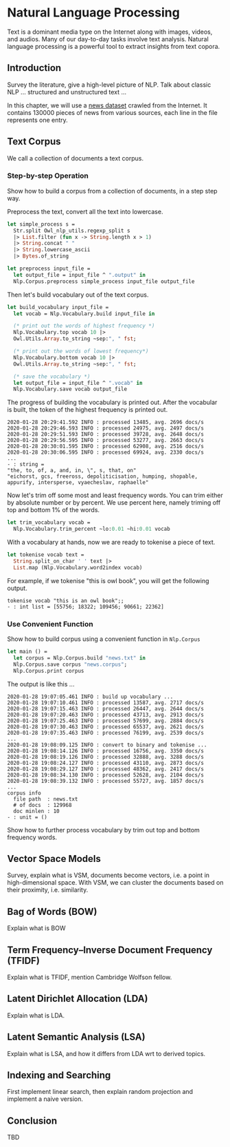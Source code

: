 # Natural Language Processing

Text is a dominant media type on the Internet along with images, videos, and audios. Many of our day-to-day tasks involve text analysis. Natural language processing is a powerful tool to extract insights from text copora. 


## Introduction

Survey the literature, give a high-level picture of NLP. Talk about classic NLP ... structured and unstructured text ...

In this chapter, we will use a [news dataset](https://github.com/ryanrhymes/owl_dataset/raw/master/news.txt.gz) crawled from the Internet. It contains 130000 pieces of news from various sources, each line in the file represents one entry.


## Text Corpus

We call a collection of documents a text corpus. 

### Step-by-step Operation

Show how to build a corpus from a collection of documents, in a step step way.

Preprocess the text, convert all the text into lowercase.

```ocaml
let simple_process s =
  Str.split Owl_nlp_utils.regexp_split s
  |> List.filter (fun x -> String.length x > 1)
  |> String.concat " "
  |> String.lowercase_ascii
  |> Bytes.of_string

let preprocess input_file =
  let output_file = input_file ^ ".output" in
  Nlp.Corpus.preprocess simple_process input_file output_file
```

Then let's build vocabulary out of the text corpus.

```ocaml
let build_vocabulary input_file =
  let vocab = Nlp.Vocabulary.build input_file in

  (* print out the words of highest frequency *)
  Nlp.Vocabulary.top vocab 10 |>
  Owl.Utils.Array.to_string ~sep:", " fst;

  (* print out the words of lowest frequency*)
  Nlp.Vocabulary.bottom vocab 10 |>
  Owl.Utils.Array.to_string ~sep:", " fst;

  (* save the vocabulary *)
  let output_file = input_file ^ ".vocab" in 
  Nlp.Vocabulary.save vocab output_file
```

The progress of building the vocabulary is printed out. After the vocabular is built, the token of the highest frequency is printed out.

```text
2020-01-28 20:29:41.592 INFO : processed 13485, avg. 2696 docs/s
2020-01-28 20:29:46.593 INFO : processed 24975, avg. 2497 docs/s
2020-01-28 20:29:51.593 INFO : processed 39728, avg. 2648 docs/s
2020-01-28 20:29:56.595 INFO : processed 53277, avg. 2663 docs/s
2020-01-28 20:30:01.595 INFO : processed 62908, avg. 2516 docs/s
2020-01-28 20:30:06.595 INFO : processed 69924, avg. 2330 docs/s
...
- : string =
"the, to, of, a, and, in, \", s, that, on"
"eichorst, gcs, freeross, depoliticisation, humping, shopable, appurify, intersperse, vyaecheslav, raphaelle"
```

Now let's trim off some most and least frequency words. You can trim either by absolute number or by percent. We use percent here, namely triming off top and bottom 1% of the words.

```ocaml
let trim_vocabulary vocab =
  Nlp.Vocabulary.trim_percent ~lo:0.01 ~hi:0.01 vocab
```

With a vocabulary at hands, now we are ready to tokenise a piece of text.

```ocaml
let tokenise vocab text =
  String.split_on_char ' ' text |> 
  List.map (Nlp.Vocabulary.word2index vocab)
```

For example, if we tokenise "this is owl book", you will get the following output.

```text
tokenise vocab "this is an owl book";;
- : int list = [55756; 18322; 109456; 90661; 22362]
```



### Use Convenient Function

Show how to build corpus using a convenient function in `Nlp.Corpus`

```ocaml
let main () =
  let corpus = Nlp.Corpus.build "news.txt" in
  Nlp.Corpus.save corpus "news.corpus";
  Nlp.Corpus.print corpus
```

The output is like this ...

```text
2020-01-28 19:07:05.461 INFO : build up vocabulary ...
2020-01-28 19:07:10.461 INFO : processed 13587, avg. 2717 docs/s
2020-01-28 19:07:15.463 INFO : processed 26447, avg. 2644 docs/s
2020-01-28 19:07:20.463 INFO : processed 43713, avg. 2913 docs/s
2020-01-28 19:07:25.463 INFO : processed 57699, avg. 2884 docs/s
2020-01-28 19:07:30.463 INFO : processed 65537, avg. 2621 docs/s
2020-01-28 19:07:35.463 INFO : processed 76199, avg. 2539 docs/s
...
2020-01-28 19:08:09.125 INFO : convert to binary and tokenise ...
2020-01-28 19:08:14.126 INFO : processed 16756, avg. 3350 docs/s
2020-01-28 19:08:19.126 INFO : processed 32888, avg. 3288 docs/s
2020-01-28 19:08:24.127 INFO : processed 43110, avg. 2873 docs/s
2020-01-28 19:08:29.127 INFO : processed 48362, avg. 2417 docs/s
2020-01-28 19:08:34.130 INFO : processed 52628, avg. 2104 docs/s
2020-01-28 19:08:39.132 INFO : processed 55727, avg. 1857 docs/s
...
corpus info
  file path  : news.txt
  # of docs  : 129968
  doc minlen : 10
- : unit = ()
```


Show how to further process vocabulary by trim out top and bottom frequency words.


## Vector Space Models

Survey, explain what is VSM, documents become vectors, i.e. a point in high-dimensional space. With VSM, we can cluster the documents based on their proximity, i.e. similarity.


## Bag of Words (BOW)

Explain what is BOW


## Term Frequency–Inverse Document Frequency (TFIDF)

Explain what is TFIDF, mention Cambridge Wolfson fellow.


## Latent Dirichlet Allocation (LDA)

Explain what is LDA.


## Latent Semantic Analysis (LSA)

Explain what is LSA, and how it differs from LDA wrt to derived topics.


## Indexing and Searching

First implement linear search, then explain random projection and implement a naive version.


## Conclusion

TBD
